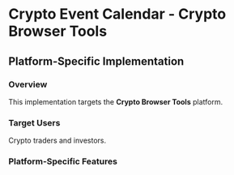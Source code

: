 # Crypto Event Calendar - Crypto Browser Tools

## Platform-Specific Implementation

### Overview
This implementation targets the **Crypto Browser Tools** platform.

### Target Users
Crypto traders and investors.

### Platform-Specific Features
